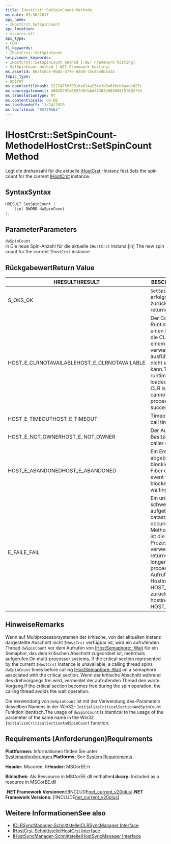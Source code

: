 ```yaml
---
title: IHostCrst::SetSpinCount-Methode
ms.date: 03/30/2017
api_name:
- IHostCrst.SetSpinCount
api_location:
- mscoree.dll
api_type:
- COM
f1_keywords:
- IHostCrst::SetSpinCount
helpviewer_keywords:
- IHostCrst::SetSpinCount method [.NET Framework hosting]
- SetSpinCount method [.NET Framework hosting]
ms.assetid: 863fc8ce-9b8a-477e-8dd8-75c8544bb43a
topic_type:
- apiref
ms.openlocfilehash: 22274759f931da614a234efe0a6f6eb3aade027c
ms.sourcegitcommit: d8020797a6657d0fbbdff362b80300815f682f94
ms.translationtype: MT
ms.contentlocale: de-DE
ms.lasthandoff: 11/24/2020
ms.locfileid: "95729563"
---
```

# <a name="ihostcrstsetspincount-method"></a><span data-ttu-id="71c8b-102">IHostCrst::SetSpinCount-Methode</span><span class="sxs-lookup"><span data-stu-id="71c8b-102">IHostCrst::SetSpinCount Method</span></span>

<span data-ttu-id="71c8b-103">Legt die drehanzahl für die aktuelle [IHostCrst](ihostcrst-interface.md) -Instanz fest.</span><span class="sxs-lookup"><span data-stu-id="71c8b-103">Sets the spin count for the current [IHostCrst](ihostcrst-interface.md) instance.</span></span>  
  
## <a name="syntax"></a><span data-ttu-id="71c8b-104">Syntax</span><span class="sxs-lookup"><span data-stu-id="71c8b-104">Syntax</span></span>  
  
```cpp  
HRESULT SetSpinCount (  
    [in] DWORD dwSpinCount  
);  
```  
  
## <a name="parameters"></a><span data-ttu-id="71c8b-105">Parameter</span><span class="sxs-lookup"><span data-stu-id="71c8b-105">Parameters</span></span>  

 `dwSpinCount`  
 <span data-ttu-id="71c8b-106">in Die neue Spin-Anzahl für die aktuelle `IHostCrst` Instanz.</span><span class="sxs-lookup"><span data-stu-id="71c8b-106">[in] The new spin count for the current `IHostCrst` instance.</span></span>  
  
## <a name="return-value"></a><span data-ttu-id="71c8b-107">Rückgabewert</span><span class="sxs-lookup"><span data-stu-id="71c8b-107">Return Value</span></span>  
  
|<span data-ttu-id="71c8b-108">HRESULT</span><span class="sxs-lookup"><span data-stu-id="71c8b-108">HRESULT</span></span>|<span data-ttu-id="71c8b-109">BESCHREIBUNG</span><span class="sxs-lookup"><span data-stu-id="71c8b-109">Description</span></span>|  
|-------------|-----------------|  
|<span data-ttu-id="71c8b-110">S_OK</span><span class="sxs-lookup"><span data-stu-id="71c8b-110">S_OK</span></span>|<span data-ttu-id="71c8b-111">`SetSpinCount` wurde erfolgreich zurückgegeben.</span><span class="sxs-lookup"><span data-stu-id="71c8b-111">`SetSpinCount` returned successfully.</span></span>|  
|<span data-ttu-id="71c8b-112">HOST_E_CLRNOTAVAILABLE</span><span class="sxs-lookup"><span data-stu-id="71c8b-112">HOST_E_CLRNOTAVAILABLE</span></span>|<span data-ttu-id="71c8b-113">Der Common Language Runtime (CLR) wurde nicht in einen Prozess geladen, oder die CLR befindet sich in einem Zustand, in dem Sie verwalteten Code nicht ausführen oder den-Befehl nicht erfolgreich verarbeiten kann.</span><span class="sxs-lookup"><span data-stu-id="71c8b-113">The common language runtime (CLR) has not been loaded into a process, or the CLR is in a state in which it cannot run managed code or process the call successfully.</span></span>|  
|<span data-ttu-id="71c8b-114">HOST_E_TIMEOUT</span><span class="sxs-lookup"><span data-stu-id="71c8b-114">HOST_E_TIMEOUT</span></span>|<span data-ttu-id="71c8b-115">Timeout des Aufrufes.</span><span class="sxs-lookup"><span data-stu-id="71c8b-115">The call timed out.</span></span>|  
|<span data-ttu-id="71c8b-116">HOST_E_NOT_OWNER</span><span class="sxs-lookup"><span data-stu-id="71c8b-116">HOST_E_NOT_OWNER</span></span>|<span data-ttu-id="71c8b-117">Der Aufrufer ist nicht Besitzer der Sperre.</span><span class="sxs-lookup"><span data-stu-id="71c8b-117">The caller does not own the lock.</span></span>|  
|<span data-ttu-id="71c8b-118">HOST_E_ABANDONED</span><span class="sxs-lookup"><span data-stu-id="71c8b-118">HOST_E_ABANDONED</span></span>|<span data-ttu-id="71c8b-119">Ein Ereignis wurde abgebrochen, während ein blockierter Thread oder eine Fiber darauf wartete.</span><span class="sxs-lookup"><span data-stu-id="71c8b-119">An event was canceled while a blocked thread or fiber was waiting on it.</span></span>|  
|<span data-ttu-id="71c8b-120">E_FAIL</span><span class="sxs-lookup"><span data-stu-id="71c8b-120">E_FAIL</span></span>|<span data-ttu-id="71c8b-121">Ein unbekannter schwerwiegender Fehler ist aufgetreten.</span><span class="sxs-lookup"><span data-stu-id="71c8b-121">An unknown catastrophic failure occurred.</span></span> <span data-ttu-id="71c8b-122">Wenn eine Methode E_FAIL zurückgibt, ist die CLR innerhalb des Prozesses nicht mehr verwendbar.</span><span class="sxs-lookup"><span data-stu-id="71c8b-122">When a method returns E_FAIL, the CLR is no longer usable within the process.</span></span> <span data-ttu-id="71c8b-123">Nachfolgende Aufrufe von Hostingmethoden geben HOST_E_CLRNOTAVAILABLE zurück.</span><span class="sxs-lookup"><span data-stu-id="71c8b-123">Subsequent calls to hosting methods return HOST_E_CLRNOTAVAILABLE.</span></span>|  
  
## <a name="remarks"></a><span data-ttu-id="71c8b-124">Hinweise</span><span class="sxs-lookup"><span data-stu-id="71c8b-124">Remarks</span></span>  

 <span data-ttu-id="71c8b-125">Wenn auf Multiprozessorsystemen der kritische, von der aktuellen Instanz dargestellte Abschnitt nicht `IHostCrst` verfügbar ist, wird ein aufrufenden Thread `dwSpinCount` vor dem Aufrufen von [IHostSemaphore:: Wait](ihostsemaphore-wait-method.md) für ein Semaphor, das dem kritischen Abschnitt zugeordnet ist, mehrmals aufgerufen.</span><span class="sxs-lookup"><span data-stu-id="71c8b-125">On multi-processor systems, if the critical section represented by the current `IHostCrst` instance is unavailable, a calling thread spins `dwSpinCount` times before calling [IHostSemaphore::Wait](ihostsemaphore-wait-method.md) on a semaphore associated with the critical section.</span></span> <span data-ttu-id="71c8b-126">Wenn der kritische Abschnitt während des drehvorgangs frei wird, vermeidet der aufrufenden Thread den warte Vorgang.</span><span class="sxs-lookup"><span data-stu-id="71c8b-126">If the critical section becomes free during the spin operation, the calling thread avoids the wait operation.</span></span>  
  
 <span data-ttu-id="71c8b-127">Die Verwendung von `dwSpinCount` ist mit der Verwendung des-Parameters desselben Namens in der Win32- `InitializeCriticalSectionAndSpinCount` Funktion identisch.</span><span class="sxs-lookup"><span data-stu-id="71c8b-127">The usage of `dwSpinCount` is identical to the usage of the parameter of the same name in the Win32 `InitializeCriticalSectionAndSpinCount` function.</span></span>  
  
## <a name="requirements"></a><span data-ttu-id="71c8b-128">Requirements (Anforderungen)</span><span class="sxs-lookup"><span data-stu-id="71c8b-128">Requirements</span></span>  

 <span data-ttu-id="71c8b-129">**Plattformen:** Informationen finden Sie unter [Systemanforderungen](../../get-started/system-requirements.md).</span><span class="sxs-lookup"><span data-stu-id="71c8b-129">**Platforms:** See [System Requirements](../../get-started/system-requirements.md).</span></span>  
  
 <span data-ttu-id="71c8b-130">**Header:** Mscoree. h</span><span class="sxs-lookup"><span data-stu-id="71c8b-130">**Header:** MSCorEE.h</span></span>  
  
 <span data-ttu-id="71c8b-131">**Bibliothek:** Als Ressource in MSCorEE.dll enthalten</span><span class="sxs-lookup"><span data-stu-id="71c8b-131">**Library:** Included as a resource in MSCorEE.dll</span></span>  
  
 <span data-ttu-id="71c8b-132">**.NET Framework Versionen:**[!INCLUDE[net_current_v20plus](../../../../includes/net-current-v20plus-md.md)]</span><span class="sxs-lookup"><span data-stu-id="71c8b-132">**.NET Framework Versions:** [!INCLUDE[net_current_v20plus](../../../../includes/net-current-v20plus-md.md)]</span></span>  
  
## <a name="see-also"></a><span data-ttu-id="71c8b-133">Weitere Informationen</span><span class="sxs-lookup"><span data-stu-id="71c8b-133">See also</span></span>

- [<span data-ttu-id="71c8b-134">ICLRSyncManager-Schnittstelle</span><span class="sxs-lookup"><span data-stu-id="71c8b-134">ICLRSyncManager Interface</span></span>](iclrsyncmanager-interface.md)
- [<span data-ttu-id="71c8b-135">IHostCrst-Schnittstelle</span><span class="sxs-lookup"><span data-stu-id="71c8b-135">IHostCrst Interface</span></span>](ihostcrst-interface.md)
- [<span data-ttu-id="71c8b-136">IHostSyncManager-Schnittstelle</span><span class="sxs-lookup"><span data-stu-id="71c8b-136">IHostSyncManager Interface</span></span>](ihostsyncmanager-interface.md)
